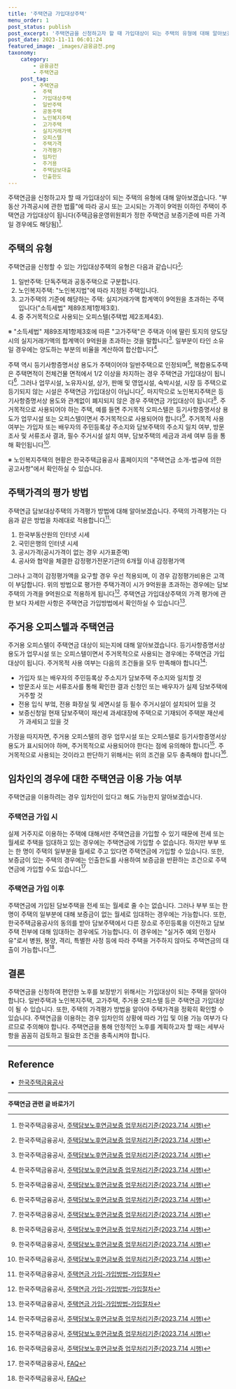 ```yaml
---
title: '주택연금 가입대상주택'
menu_order: 1
post_status: publish
post_excerpt: '주택연금을 신청하고자 할 때 가입대상이 되는 주택의 유형에 대해 알아보겠습니다.  부동산 가격공시에 관한 법률 에 따라 공시 또는 고시되는 가격이 9억원 이하인 주택이 주택연금 가입대상이 됩니다 주택금융운영위원회가 정한 주택연금 보증기준에 따른 가격일 경우에도 해당됨   1 .'
post_date: 2023-11-11 06:01:24
featured_image: _images/금융금전.png
taxonomy:
    category:
        - 금융금전
        - 주택연금
    post_tag:
        - 주택연금
        -  주택
        -  가입대상주택
        -  일반주택
        -  공동주택
        -  노인복지주택
        -  고가주택
        -  실지거래가액
        -  오피스텔
        -  주택가격
        -  가격평가
        -  임차인
        -  주거용
        -  주택담보대출
        -  인출한도
---
```



주택연금을 신청하고자 할 때 가입대상이 되는 주택의 유형에 대해 알아보겠습니다. "부동산 가격공시에 관한 법률"에 따라 공시 또는 고시되는 가격이 9억원 이하인 주택이 주택연금 가입대상이 됩니다(주택금융운영위원회가 정한 주택연금 보증기준에 따른 가격일 경우에도 해당됨)[^1].

## 주택의 유형
주택연금을 신청할 수 있는 가입대상주택의 유형은 다음과 같습니다[^1]:
1. 일반주택: 단독주택과 공동주택으로 구분합니다.
2. 노인복지주택: "노인복지법"에 따라 지정된 주택입니다.
3. 고가주택의 기준에 해당하는 주택: 실지거래가액 합계액이 9억원을 초과하는 주택입니다("소득세법" 제89조제1항제3호).
4. 중 주거목적으로 사용되는 오피스텔(주택법 제2조제4호).

※ "소득세법" 제89조제1항제3호에 따른 "고가주택"은 주택과 이에 딸린 토지의 양도당시의 실지거래가액의 합계액이 9억원을 초과하는 것을 말합니다[^1]. 일부분이 타인 소유일 경우에는 양도하는 부분의 비율을 계산하여 합산합니다[^1].

주택 역시 등기사항증명서상 용도가 주택이어야 일반주택으로 인정되며[^1], 복합용도주택은 주택면적이 전체건물 면적에서 1/2 이상을 차지하는 경우 주택연금 가입대상이 됩니다[^1]. 그러나 업무시설, 노유자시설, 상가, 판매 및 영업시설, 숙박시설, 시장 등 주택으로 등기되지 않는 시설은 주택연금 가입대상이 아닙니다[^1]. 마지막으로 노인복지주택은 등기사항증명서상 용도와 관계없이 폐지되지 않은 경우 주택연금 가입대상이 됩니다[^1]. 주거목적으로 사용되어야 하는 주택, 예를 들면 주거목적 오피스텔은 등기사항증명서상 용도가 업무시설 또는 오피스텔이면서 주거목적으로 사용되어야 합니다[^1]. 주거목적 사용 여부는 가입자 또는 배우자의 주민등록상 주소지와 담보주택의 주소지 일치 여부, 방문조사 및 서류조사 결과, 필수 주거시설 설치 여부, 담보주택의 세금과 과세 여부 등을 통해 확인됩니다[^1].

※ 노인복지주택의 현황은 한국주택금융공사 홈페이지의 "주택연금 소개-법규에 의한 공고사항"에서 확인하실 수 있습니다.

## 주택가격의 평가 방법
주택연금 담보대상주택의 가격평가 방법에 대해 알아보겠습니다. 주택의 가격평가는 다음과 같은 방법을 차례대로 적용합니다[^2]:
1. 한국부동산원의 인터넷 시세
2. 국민은행의 인터넷 시세
3. 공시가격(공시가격이 없는 경우 시가표준액)
4. 공사와 협약을 체결한 감정평가전문기관의 6개월 이내 감정평가액

그러나 고객이 감정평가액을 요구할 경우 우선 적용되며, 이 경우 감정평가비용은 고객이 부담합니다. 위의 방법으로 평가한 주택가격이 시가 9억원을 초과하는 경우에는 담보주택의 가격을 9억원으로 적용하게 됩니다[^2]. 주택연금 가입대상주택의 가격 평가에 관한 보다 자세한 사항은 주택연금 가입방법에서 확인하실 수 있습니다[^2].

## 주거용 오피스텔과 주택연금
주거용 오피스텔이 주택연금 대상이 되는지에 대해 알아보겠습니다. 등기사항증명서상 용도가 업무시설 또는 오피스텔이면서 주거목적으로 사용되는 경우에는 주택연금 가입대상이 됩니다. 주거목적 사용 여부는 다음의 조건들을 모두 만족해야 합니다[^1]:
- 가입자 또는 배우자의 주민등록상 주소지가 담보주택 주소지와 일치할 것
- 방문조사 또는 서류조사를 통해 확인한 결과 신청인 또는 배우자가 실제 담보주택에 거주할 것
- 전용 입식 부엌, 전용 화장실 및 세면시설 등 필수 주거시설이 설치되어 있을 것
- 보증신청일 현재 담보주택이 재산세 과세대장에 주택으로 기재되어 주택분 재산세가 과세되고 있을 것

가정을 따지자면, 주거용 오피스텔의 경우 업무시설 또는 오피스텔로 등기사항증명서상 용도가 표시되어야 하며, 주거목적으로 사용되어야 한다는 점에 유의해야 합니다[^1]. 주거목적으로 사용되는 것이라고 판단하기 위해서는 위의 조건을 모두 충족해야 합니다[^1].

## 임차인의 경우에 대한 주택연금 이용 가능 여부
주택연금을 이용하려는 경우 임차인이 있다고 해도 가능한지 알아보겠습니다.

### 주택연금 가입 시
실제 거주지로 이용하는 주택에 대해서만 주택연금을 가입할 수 있기 때문에 전세 또는 월세로 주택을 임대하고 있는 경우에는 주택연금에 가입할 수 없습니다. 하지만 부부 또는 한 명이 주택의 일부분을 월세로 주고 있다면 주택연금에 가입할 수 있습니다. 또한, 보증금이 있는 주택의 경우에는 인출한도를 사용하여 보증금을 반환하는 조건으로 주택연금에 가입할 수도 있습니다[^3].

### 주택연금 가입 이후
주택연금에 가입된 담보주택을 전세 또는 월세로 줄 수는 없습니다. 그러나 부부 또는 한 명이 주택의 일부분에 대해 보증금이 없는 월세로 임대하는 경우에는 가능합니다. 또한, 한국주택금융공사의 동의를 받아 담보주택에서 다른 장소로 주민등록을 이전하고 담보주택 전부에 대해 임대하는 경우에도 가능합니다. 이 경우에는 "실거주 예외 인정사유"로서 병원, 봉양, 격리, 특별한 사정 등에 따라 주택을 거주하지 않아도 주택연금의 대출이 가능합니다[^3].

## 결론
주택연금을 신청하여 편안한 노후를 보장받기 위해서는 가입대상이 되는 주택을 알아야 합니다. 일반주택과 노인복지주택, 고가주택, 주거용 오피스텔 등은 주택연금 가입대상이 될 수 있습니다. 또한, 주택의 가격평가 방법을 알아야 주택가격을 정확히 확인할 수 있습니다. 주택연금을 이용하는 경우 임차인의 상황에 따라 가입 및 이용 가능 여부가 다르므로 주의해야 합니다. 주택연금을 통해 안정적인 노후를 계획하고자 할 때는 세부사항을 꼼꼼히 검토하고 필요한 조건을 충족시켜야 합니다.

---
[^1]: 한국주택금융공사, [주택담보노후연금보증 업무처리기준(2023.7.14 시행)](https://www.easylaw.go.kr/CSP/FlDownload.laf?flSeq=342090)
[^2]: 한국주택금융공사, [주택연금 가입-가입방법-가입절차](https://www.hf.go.kr/ko/sub03/sub03_02_03_02.do)
[^3]: 한국주택금융공사, [FAQ](https://www.hf.go.kr/ko/sub04/sub05_02_05_05.do)

## Reference
- [한국주택금융공사](https://www.hf.go.kr/ko/index.do)
<!-- wp:separator -->
<hr class="wp-block-separator has-alpha-channel-opacity"/>
<!-- /wp:separator -->

<!-- wp:group {"backgroundColor":"base","layout":{"type":"constrained"}} -->
<div class="wp-block-group has-base-background-color has-background"><!-- wp:paragraph {"align":"center","fontSize":"medium"} -->
<p class="has-text-align-center has-large-font-size"><strong>주택연금 관련 글 바로가기</strong></p>
<!-- /wp:paragraph -->


<!-- wp:latest-posts
{"categories":[{"id":14528,"count":19,"description":"","link":"https://uknowlaw.com/category/%ec%a3%bc%ed%83%9d%ec%97%b0%ea%b8%88/","name":"주택연금","slug":"주택연금","taxonomy":"category","parent":0,"meta":[],"_links":{"self":[{"href":"https://uknowlaw.com/wp-json/wp/v2/categories/14528"}],"collection":[{"href":"https://uknowlaw.com/wp-json/wp/v2/categories"}],"about":[{"href":"https://uknowlaw.com/wp-json/wp/v2/taxonomies/category"}],"wp:post_type":[{"href":"https://uknowlaw.com/wp-json/wp/v2/posts?categories=14528"}],"curies":[{"name":"wp","href":"https://api.w.org/{rel}","templated":true}]}}],"postsToShow":100,"excerptLength":28,"postLayout":"grid","columns":2,"featuredImageAlign":"left","featuredImageSizeSlug":"large","fontSize":"small"} /--></div>
<!-- /wp:group -->